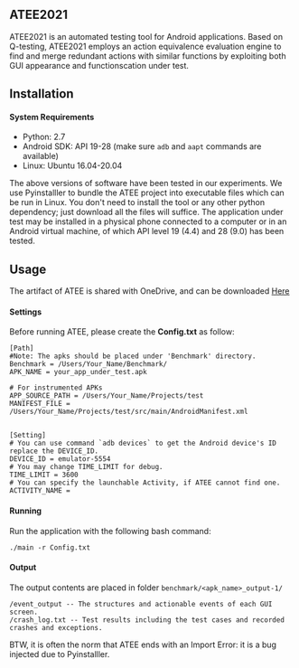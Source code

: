 ## ATEE2021

ATEE2021 is an automated testing tool for Android applications. Based on Q-testing, ATEE2021 employs an action equivalence evaluation engine to find and merge redundant actions with similar functions by exploiting both GUI appearance and functionscation under test.


## Installation

#### System Requirements

- Python: 2.7
- Android SDK: API 19-28 (make sure `adb` and `aapt` commands are available)
- Linux: Ubuntu 16.04-20.04

The above versions of software have been tested in our experiments. We use Pyinstalller to bundle the ATEE project into executable files which can be run in Linux.  You don't need to install the tool or any other python dependency; just download all the files will suffice. The application under test may be installed in a physical phone connected to a computer or in an Android virtual machine, of which API level 19 (4.4) and 28 (9.0) has been tested.

## Usage

The artifact of ATEE is shared with OneDrive, and can be downloaded [Here](https://1drv.ms/u/s!AmfV7AZ50ULTiT36goqVTvFpbqoJ?e=5Pybc6)


#### Settings

Before running ATEE, please create the **Config.txt** as follow: 

```
[Path]
#Note: The apks should be placed under 'Benchmark' directory.
Benchmark = /Users/Your_Name/Benchmark/
APK_NAME = your_app_under_test.apk

# For instrumented APKs
APP_SOURCE_PATH = /Users/Your_Name/Projects/test
MANIFEST_FILE = /Users/Your_Name/Projects/test/src/main/AndroidManifest.xml


[Setting]
# You can use command `adb devices` to get the Android device's ID replace the DEVICE_ID.
DEVICE_ID = emulator-5554
# You may change TIME_LIMIT for debug.
TIME_LIMIT = 3600
# You can specify the launchable Activity, if ATEE cannot find one.
ACTIVITY_NAME = 
```

#### Running

Run the application with the following bash command:

   ```shell
   ./main -r Config.txt
   ```

#### Output

The output contents are placed in folder `benchmark/<apk_name>_output-1/`

```
/event_output -- The structures and actionable events of each GUI screen.
/crash_log.txt -- Test results including the test cases and recorded crashes and exceptions.
```

BTW, it is often the norm that ATEE ends with an Import Error: it is a bug injected due to Pyinstalller.

